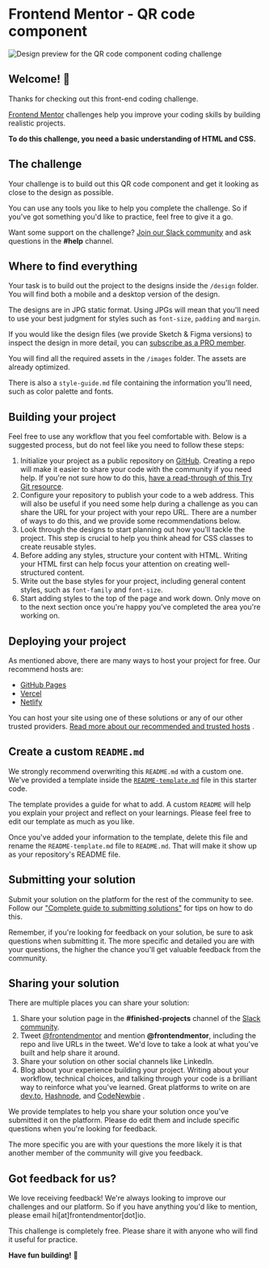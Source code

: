# Frontend Mentor - QR code component

![Design preview for the QR code component coding challenge](./design/desktop-preview.jpg)

## Welcome! 👋

Thanks for checking out this front-end coding challenge.

[Frontend Mentor](https://www.frontendmentor.io) challenges help you improve your coding skills by building realistic
projects.

**To do this challenge, you need a basic understanding of HTML and CSS.**

## The challenge

Your challenge is to build out this QR code component and get it looking as close to the design as possible.

You can use any tools you like to help you complete the challenge. So if you've got something you'd like to practice,
feel free to give it a go.

Want some support on the challenge? [Join our Slack community](https://www.frontendmentor.io/slack) and ask questions in
the **#help** channel.

## Where to find everything

Your task is to build out the project to the designs inside the `/design` folder. You will find both a mobile and a
desktop version of the design.

The designs are in JPG static format. Using JPGs will mean that you'll need to use your best judgment for styles such
as `font-size`, `padding` and `margin`.

If you would like the design files (we provide Sketch & Figma versions) to inspect the design in more detail, you
can [subscribe as a PRO member](https://www.frontendmentor.io/pro).

You will find all the required assets in the `/images` folder. The assets are already optimized.

There is also a `style-guide.md` file containing the information you'll need, such as color palette and fonts.

## Building your project

Feel free to use any workflow that you feel comfortable with. Below is a suggested process, but do not feel like you
need to follow these steps:

1. Initialize your project as a public repository on [GitHub](https://github.com/). Creating a repo will make it easier
   to share your code with the community if you need help. If you're not sure how to do
   this, [have a read-through of this Try Git resource](https://try.github.io/).
2. Configure your repository to publish your code to a web address. This will also be useful if you need some help
   during a challenge as you can share the URL for your project with your repo URL. There are a number of ways to do
   this, and we provide some recommendations below.
3. Look through the designs to start planning out how you'll tackle the project. This step is crucial to help you think
   ahead for CSS classes to create reusable styles.
4. Before adding any styles, structure your content with HTML. Writing your HTML first can help focus your attention on
   creating well-structured content.
5. Write out the base styles for your project, including general content styles, such as `font-family` and `font-size`.
6. Start adding styles to the top of the page and work down. Only move on to the next section once you're happy you've
   completed the area you're working on.

## Deploying your project

As mentioned above, there are many ways to host your project for free. Our recommend hosts are:

- [GitHub Pages](https://pages.github.com/)
- [Vercel](https://vercel.com/)
- [Netlify](https://www.netlify.com/)

You can host your site using one of these solutions or any of our other trusted
providers. [Read more about our recommended and trusted hosts](https://medium.com/frontend-mentor/frontend-mentor-trusted-hosting-providers-bf000dfebe)
.

## Create a custom `README.md`

We strongly recommend overwriting this `README.md` with a custom one. We've provided a template inside
the [`README-template.md`](./README-template.md) file in this starter code.

The template provides a guide for what to add. A custom `README` will help you explain your project and reflect on your
learnings. Please feel free to edit our template as much as you like.

Once you've added your information to the template, delete this file and rename the `README-template.md` file
to `README.md`. That will make it show up as your repository's README file.

## Submitting your solution

Submit your solution on the platform for the rest of the community to see. Follow
our ["Complete guide to submitting solutions"](https://medium.com/frontend-mentor/a-complete-guide-to-submitting-solutions-on-frontend-mentor-ac6384162248)
for tips on how to do this.

Remember, if you're looking for feedback on your solution, be sure to ask questions when submitting it. The more
specific and detailed you are with your questions, the higher the chance you'll get valuable feedback from the
community.

## Sharing your solution

There are multiple places you can share your solution:

1. Share your solution page in the **#finished-projects** channel of
   the [Slack community](https://www.frontendmentor.io/slack).
2. Tweet [@frontendmentor](https://twitter.com/frontendmentor) and mention **@frontendmentor**, including the repo and
   live URLs in the tweet. We'd love to take a look at what you've built and help share it around.
3. Share your solution on other social channels like LinkedIn.
4. Blog about your experience building your project. Writing about your workflow, technical choices, and talking through
   your code is a brilliant way to reinforce what you've learned. Great platforms to write on
   are [dev.to](https://dev.to/), [Hashnode](https://hashnode.com/), and [CodeNewbie](https://community.codenewbie.org/)
   .

We provide templates to help you share your solution once you've submitted it on the platform. Please do edit them and
include specific questions when you're looking for feedback.

The more specific you are with your questions the more likely it is that another member of the community will give you
feedback.

## Got feedback for us?

We love receiving feedback! We're always looking to improve our challenges and our platform. So if you have anything
you'd like to mention, please email hi[at]frontendmentor[dot]io.

This challenge is completely free. Please share it with anyone who will find it useful for practice.

**Have fun building!** 🚀
